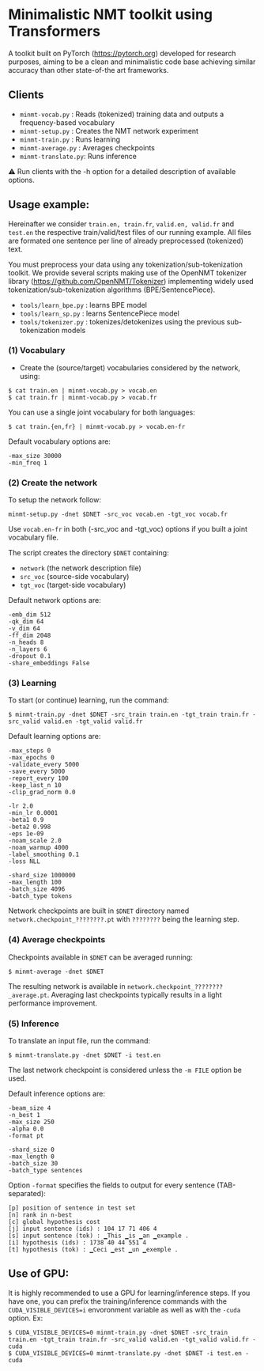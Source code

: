 # Minimalistic NMT toolkit using Transformers

A toolkit built on PyTorch (https://pytorch.org) developed for research purposes, aiming to be a clean and minimalistic code base achieving similar accuracy than other state-of-the art frameworks.

## Clients

* `minmt-vocab.py` : Reads (tokenized) training data and outputs a frequency-based vocabulary
* `minmt-setup.py` : Creates the NMT network experiment
* `minmt-train.py` : Runs learning 
* `minmt-average.py` : Averages checkpoints
* `minmt-translate.py`: Runs inference


:warning: Run clients with the -h option for a detailed description of available options.

## Usage example:

Hereinafter we consider `train.en, train.fr`, `valid.en, valid.fr` and `test.en` the respective train/valid/test files of our running example.
All files are formated one sentence per line of already preprocessed (tokenized) text. 

You must preprocess your data using any tokenization/sub-tokenization toolkit.
We provide several scripts making use of the OpenNMT tokenizer library (https://github.com/OpenNMT/Tokenizer) implementing widely used tokenization/sub-tokenization algorithms (BPE/SentencePiece).
* `tools/learn_bpe.py` : learns BPE model
* `tools/learn_sp.py` : learns SentencePiece model
* `tools/tokenizer.py` : tokenizes/detokenizes using the previous sub-tokenization models

### (1) Vocabulary

* Create the (source/target) vocabularies considered by the network, using:
```
$ cat train.en | minmt-vocab.py > vocab.en
$ cat train.fr | minmt-vocab.py > vocab.fr
```
You can use a single joint vocabulary for both languages:
```
$ cat train.{en,fr} | minmt-vocab.py > vocab.en-fr
```
Default vocabulary options are:
```
-max_size 30000
-min_freq 1
```

### (2) Create the network

To setup the network follow:
```
minmt-setup.py -dnet $DNET -src_voc vocab.en -tgt_voc vocab.fr
```
Use `vocab.en-fr` in both (-src_voc and -tgt_voc) options if you built a joint vocabulary file.

The script creates the directory `$DNET` containing:
* `network` (the network description file)
* `src_voc` (source-side vocabulary)
* `tgt_voc` (target-side vocabulary)

Default network options are:
```
-emb_dim 512
-qk_dim 64
-v_dim 64
-ff_dim 2048
-n_heads 8
-n_layers 6
-dropout 0.1
-share_embeddings False
```

### (3) Learning

To start (or continue) learning, run the command:
```
$ minmt-train.py -dnet $DNET -src_train train.en -tgt_train train.fr -src_valid valid.en -tgt_valid valid.fr
```

Default learning options are:
```
-max_steps 0
-max_epochs 0
-validate_every 5000
-save_every 5000
-report_every 100
-keep_last_n 10
-clip_grad_norm 0.0

-lr 2.0
-min_lr 0.0001
-beta1 0.9
-beta2 0.998
-eps 1e-09
-noam_scale 2.0
-noam_warmup 4000
-label_smoothing 0.1
-loss NLL

-shard_size 1000000
-max_length 100
-batch_size 4096
-batch_type tokens
```

Network checkpoints are built in `$DNET` directory named `network.checkpoint_????????.pt` with `????????` being the learning step.

### (4) Average checkpoints

Checkpoints available in `$DNET` can be averaged running:
```
$ minmt-average -dnet $DNET
```
The resulting network is available in `network.checkpoint_????????_average.pt`. Averaging last checkpoints typically results in a light performance improvement.


### (5) Inference

To translate an input file, run the command:
```
$ minmt-translate.py -dnet $DNET -i test.en
```
The last network checkpoint is considered unless the `-m FILE` option be used.

Default inference options are:
```
-beam_size 4
-n_best 1
-max_size 250
-alpha 0.0
-format pt

-shard_size 0
-max_length 0
-batch_size 30
-batch_type sentences
```

Option `-format` specifies the fields to output for every sentence (TAB-separated):
```
[p] position of sentence in test set
[n] rank in n-best
[c] global hypothesis cost
[j] input sentence (ids) : 104 17 71 406 4
[s] input sentence (tok) : ▁This ▁is ▁an ▁example .
[i] hypothesis (ids) : 1738 40 44 551 4
[t] hypothesis (tok) : ▁Ceci ▁est ▁un ▁exemple .
```

## Use of GPU:

It is highly recommended to use a GPU for learning/inference steps. 
If you have one, you can prefix the training/inference commands with the `CUDA_VISIBLE_DEVICES=i` envoronment variable as well as with the `-cuda` option. Ex:

```
$ CUDA_VISIBLE_DEVICES=0 minmt-train.py -dnet $DNET -src_train train.en -tgt_train train.fr -src_valid valid.en -tgt_valid valid.fr -cuda
$ CUDA_VISIBLE_DEVICES=0 minmt-translate.py -dnet $DNET -i test.en -cuda
```


